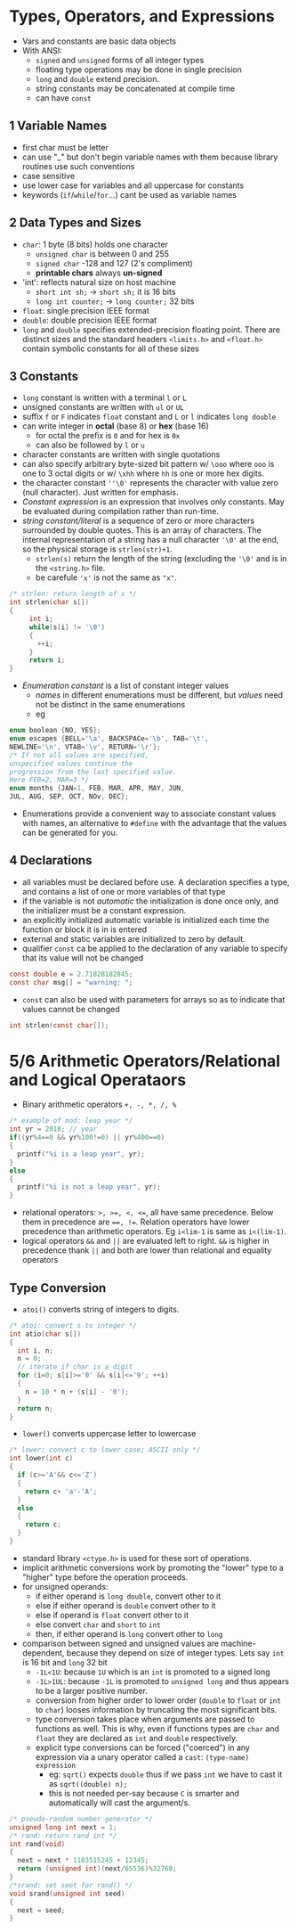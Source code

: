 # Types, Operators, and Expressions
- Vars and constants are basic data objects
- With ANSI:
  - `signed` and `unsigned` forms of all integer types
  - floating type operations may be done in single precision
  - `long` and `double` extend precision.
  - string constants may be concatenated at compile time
  - can have `const`

## 1 Variable Names
- first char must be letter
- can use "_" but don't begin variable names with them because library routines use such conventions
- case sensitive
-  use lower case for variables and all uppercase for constants
- keywords (`if`/`while`/`for`...) cant be used as variable names

## 2 Data Types and Sizes
- `char`: 1 byte (8 bits) holds one character
  - `unsigned char` is between 0 and 255
  - `signed char` -128 and 127 (2's compliment)
  - __printable chars__ always __un-signed__
- 'int': reflects natural size on host machine
  - `short int sh;` -> `short sh;` it is 16 bits
  - `long int counter;` -> `long counter;` 32 bits
- `float`: single precision IEEE format
- `double`: double precision IEEE format
- `long` and `double` specifies extended-precision floating point. There are distinct sizes and the standard headers `<limits.h>` and `<float.h>` contain symbolic constants for all of these sizes

## 3 Constants
- `long` constant is written with a terminal `l` or `L`
- unsigned constants are written with `ul` or `UL`
- suffix `f` or `F` indicates `float` constant and `L` or `l` indicates `long double`
- can write integer in __octal__ (base 8) or __hex__ (base 16)
  - for octal the prefix is `0` and for hex is `0x`
  - can also be followed by `l` or `u`
- character constants are written with single quotations
- can also specify arbitrary byte-sized bit pattern w/ `\ooo` where `ooo` is one to 3 octal digits or w/ `\xhh` where `hh` is one or more hex digits.
- the character constant `''\0'` represents the character with value zero (null character). Just written for emphasis.
- _Constant expression_ is an expression that involves only constants. May be evaluated during compilation rather than run-time.
- _string constant/literal_ is a sequence of zero or more characters surrounded by double quotes. This is an array of characters. The internal representation of a string has a null character `'\0'` at the end, so the physical storage is `strlen(str)+1`.
  - `strlen(s)` return the length of the string (excluding the `'\0'` and is in the `<string.h>` file.
  - be carefule `'x'` is not the same as `"x"`.
```C
/* strlen: return length of s */
int strlen(char s[])
{
     int i;
     while(s[i] != '\0')
     {
       ++i;
     }
     return i;
}
```
- _Enumeration constant_ is a list of constant integer values
  - _names_ in different enumerations must be different, but _values_ need not be distinct in the same enumerations
  - eg
```C
enum boolean {NO, YES};
enum escapes {BELL='\a', BACKSPACe='\b', TAB='\t',
NEWLINE='\n', VTAB='\v', RETURN='\r'};
/* If not all values are specified,
unspecified values continue the
progression from the last specified value.
Here FEB=2, MAR=3 */
enum months {JAN=1, FEB, MAR, APR, MAY, JUN,
JUL, AUG, SEP, OCT, NOv, DEC};
```
- Enumerations provide a convenient way to associate constant values with names, an alternative to `#define` with the advantage that the values can be generated for you.

## 4 Declarations
- all variables must be declared before use. A declaration specifies a type, and contains a list of one or more variables of that type
- if the variable is not _automatic_ the initialization is done once only, and the initializer must be a constant expression.
- an explicitly initialized automatic variable is initialized each time the function or block it is in is entered
- external and static variables are initialized to zero by default.
- qualifier `const` ca be applied to the declaration of any variable to specify that its value will not be changed
```C
const double e = 2.71828182845;
const char msg[] = "warning: ";
```
- `const` can also be used with parameters for arrays so as to indicate that values cannot be changed
```C
int strlen(const char[]);
```
# 5/6 Arithmetic Operators/Relational and Logical Operataors
- Binary arithmetic operators `+, -, *, /, %`
```C
/* example of mod: leap year */
int yr = 2018; // year
if((yr%4==0 && yr%100!=0) || yr%400==0)
{
  printf("%i is a leap year", yr);
}
else
{
  printf("%i is not a leap year", yr);
}
```
- relational operators: `>, >=, <, <=`, all have same precedence. Below them in precedence are `==, !=`.
Relation operators have lower precedence than arithmetic operators. Eg `i<lim-1` is same as `i<(lim-1)`.
- logical operators `&&` and `||` are evaluated left to right. `&&` is higher in precedence thank `||` and both are lower than relational and equality operators

## Type Conversion

- `atoi()` converts string of integers to digits.
``` C
/* atoi: convert s to integer */
int atio(char s[])
{
  int i, n;
  n = 0;
  // iterate if char is a digit
  for (i=0; s[i]>='0' && s[i]<='9'; ++i)
  {
    n = 10 * n + (s[i] - '0');
  }
  return n;
}
```
- `lower()` converts uppercase letter to lowercase
```C
/* lower: convert c to lower case; ASCII only */
int lower(int c)
{
  if (c>='A'&& c<='Z')
  {
    return c+ 'a'-'A';
  }
  else
  {
    return c;
  }
}
```
- standard library `<ctype.h>` is used for these sort of operations.
- implicit arithmetic conversions work by promoting the "lower" type to a "higher" type before the operation proceeds.
- for unsigned operands:
  - if either operand is `long double`, convert other to it
  - else if either operand is `double` convert other to it
  - else if operand is `float` convert other to it
  - else convert `char` and `short` to `int`
  - then, if either operand is `long` convert other to `long`
- comparison between signed and unsigned values are machine-dependent, because they depend on size of integer types. Lets say `int` is 16 bit and `long` 32 bit
  - `-1L<1U`: because `1U` which is an `int` is promoted to a signed long
  - `-1L>1UL`: because `-1L` is promoted to `unsigned long` and thus appears to be a larger positive number.
  - conversion from higher order to lower order (`double` to `float` or `int` to `char`) looses information by truncating the most significant bits.
  - type conversion takes place when arguments are passed to functions as well. This is why, even if functions types are `char` and `float` they are declared as `int` and `double` respectively.
  - explicit type conversions can be forced ("coerced") in any expression via a unary operator called a `cast`: `(type-name) expression`
    - eg: `sqrt()` expects `double` thus if we pass `int` we have to cast it as `sqrt((double) n);`
    - this is not needed per-say because `C` is smarter and automatically will cast the argument/s.

```C
/* pseudo-random number generator */
unsigned long int next = 1;
/* rand: return rand int */
int rand(void)
{
  next = next * 1103515245 + 12345;
  return (unsigned int)(next/65536)%32768;
}
/*srand: set seet for rand() */
void srand(unsigned int seed)
{
  next = seed;
}
```
